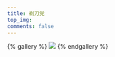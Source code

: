 ```yaml
---
title: 剃刀党
top_img:
comments: false
---
```


{% gallery %}
![](/./image/wallhaven-l38kvy.jpg)
{% endgallery %}

